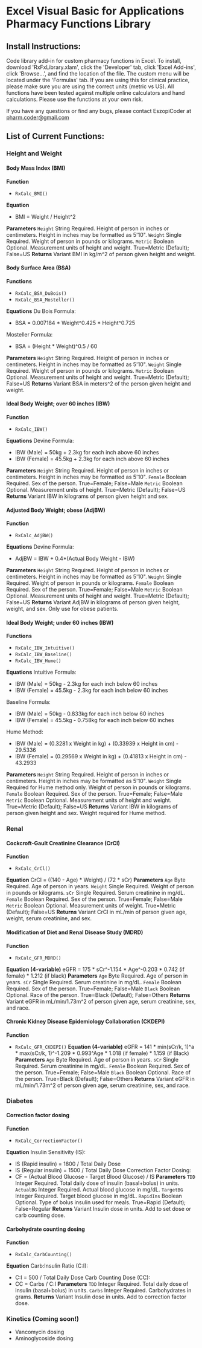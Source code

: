 # Excel Visual Basic for Applications Pharmacy Functions Library

## Install Instructions:
Code library add-in for custom pharmacy functions in Excel. To install, download 'RxFxLibrary.xlam', click the 'Developer' tab, click 'Excel Add-ins', click 'Browse...', and find the location of the file. The custom menu will be located under the 'Formulas' tab. If you are using this for clinical practice, please make sure you are using the correct units (metric vs US). All functions have been tested against multiple online calculators and hand calculations. Please use the functions at your own risk.

If you have any questions or find any bugs, please contact EszopiCoder at pharm.coder@gmail.com

## List of Current Functions:

### Height and Weight
#### Body Mass Index (BMI)
**Function**
- `RxCalc_BMI()`


**Equation**
- BMI = Weight / Height^2


**Parameters**
`Height` String
Required. Height of person in inches or centimeters. Height in inches may be formatted as 5'10".
`Weight` Single
Required. Weight of person in pounds or kilograms.
`Metric` Boolean
Optional. Measurement units of height and weight. True=Metric (Default); False=US
**Returns**
Variant
BMI in kg/m^2 of person given height and weight.
#### Body Surface Area (BSA)
**Functions**
- `RxCalc_BSA_DuBois()`
- `RxCalc_BSA_Mosteller()`


**Equations**
Du Bois Formula:
- BSA = 0.007184 * Weight^0.425 * Height^0.725


Mosteller Formula:
- BSA = (Height * Weight)^0.5 / 60


**Parameters**
`Height` String
Required. Height of person in inches or centimeters. Height in inches may be formatted as 5'10".
`Weight` Single
Required. Weight of person in pounds or kilograms.
`Metric` Boolean
Optional. Measurement units of height and weight. True=Metric (Default); False=US
**Returns**
Variant
BSA in meters^2 of the person given height and weight.
#### Ideal Body Weight; over 60 inches (IBW)
**Function**
- `RxCalc_IBW()`


**Equations**
Devine Formula:
- IBW (Male) = 50kg + 2.3kg for each inch above 60 inches
- IBW (Female) = 45.5kg + 2.3kg for each inch above 60 inches


**Parameters**
`Height` String
Required. Height of person in inches or centimeters. Height in inches may be formatted as 5'10".
`Female` Boolean
Required. Sex of the person. True=Female; False=Male
`Metric` Boolean
Optional. Measurement units of height. True=Metric (Default); False=US
**Returns**
Variant
IBW in kilograms of person given height and sex.
#### Adjusted Body Weight; obese (AdjBW)
**Function**
- `RxCalc_AdjBW()`


**Equations**
Devine Formula:
- AdjBW = IBW + 0.4*(Actual Body Weight - IBW)


**Parameters**
`Height` String
Required. Height of person in inches or centimeters. Height in inches may be formatted as 5'10".
`Weight` Single
Required. Weight of person in pounds or kilograms.
`Female` Boolean
Required. Sex of the person. True=Female; False=Male
`Metric` Boolean
Optional. Measurement units of height and weight. True=Metric (Default); False=US
**Returns**
Variant
AdjBW in kilograms of person given height, weight, and sex. Only use for obese patients.
#### Ideal Body Weight; under 60 inches (IBW)
**Functions**
- `RxCalc_IBW_Intuitive()`
- `RxCalc_IBW_Baseline()`
- `RxCalc_IBW_Hume()`


**Equations**
Intuitive Formula:
- IBW (Male) = 50kg - 2.3kg for each inch below 60 inches
- IBW (Female) = 45.5kg - 2.3kg for each inch below 60 inches


Baseline Formula:
- IBW (Male) = 50kg - 0.833kg for each inch below 60 inches
- IBW (Female) = 45.5kg - 0.758kg for each inch below 60 inches


Hume Method:
- IBW (Male) = (0.3281 x Weight in kg) + (0.33939 x Height in cm) - 29.5336
- IBW (Female) = (0.29569 x Weight in kg) + (0.41813 x Height in cm) - 43.2933


**Parameters**
`Height` String
Required. Height of person in inches or centimeters. Height in inches may be formatted as 5'10".
`Weight` Single
Required for Hume method only. Weight of person in pounds or kilograms.
`Female` Boolean
Required. Sex of the person. True=Female; False=Male
`Metric` Boolean
Optional. Measurement units of height and weight. True=Metric (Default); False=US
**Returns**
Variant
IBW in kilograms of person given height and sex. Weight required for Hume method.

### Renal
#### Cockcroft-Gault Creatinine Clearance (CrCl)
**Function**
- `RxCalc_CrCl()`


**Equation**
CrCl = ((140 - Age) * Weight) / (72 * sCr)
**Parameters**
`Age` Byte
Required. Age of person in years.
`Weight` Single
Required. Weight of person in pounds or kilograms.
`sCr` Single
Required. Serum creatinine in mg/dL.
`Female` Boolean
Required. Sex of the person. True=Female; False=Male
`Metric` Boolean
Optional. Measurement units of weight. True=Metric (Default); False=US
**Returns**
Variant
CrCl in mL/min of person given age, weight, serum creatinine, and sex.
#### Modification of Diet and Renal Disease Study (MDRD)
**Function**
- `RxCalc_GFR_MDRD()`


**Equation (4-variable)**
eGFR = 175 * sCr^-1.154 * Age^-0.203 * 0.742 (if female) * 1.212 (if black)
**Parameters**
`Age` Byte
Required. Age of person in years.
`sCr` Single
Required. Serum creatinine in mg/dL.
`Female` Boolean
Required. Sex of the person. True=Female; False=Male
`Black` Boolean
Optional. Race of the person. True=Black (Default); False=Others
**Returns**
Variant
eGFR in mL/min/1.73m^2 of person given age, serum creatinine, sex, and race.
#### Chronic Kidney Disease Epidemiology Collaboration (CKDEPI)
**Function**
- `RxCalc_GFR_CKDEPI()`
**Equation (4-variable)**
eGFR = 141 * min(sCr/k, 1)^a * max(sCr/k, 1)^-1.209 * 0.993^Age * 1.018 (if female) * 1.159 (if Black)
**Parameters**
`Age` Byte
Required. Age of person in years.
`sCr` Single
Required. Serum creatinine in mg/dL.
`Female` Boolean
Required. Sex of the person. True=Female; False=Male
`Black` Boolean
Optional. Race of the person. True=Black (Default); False=Others
**Returns**
Variant
eGFR in mL/min/1.73m^2 of person given age, serum creatinine, sex, and race.

### Diabetes
#### Correction factor dosing
**Function**
- `RxCalc_CorrectionFactor()`


**Equation**
Insulin Sensitivity (IS):
- IS (Rapid insulin) = 1800 / Total Daily Dose
- IS (Regular insulin) = 1500 / Total Daily Dose
Correction Factor Dosing:
- CF = (Actual Blood Glucose - Target Blood Glucose) / IS
**Parameters**
`TDD` Integer
Required. Total daily dose of insulin (basal+bolus) in units.
`ActualBG` Integer
Required. Actual blood glucose in mg/dL.
`TargetBG` Integer
Required. Target blood glucose in mg/dL.
`RapidIns` Boolean
Optional. Type of bolus insulin used for meals. True=Rapid (Default); False=Regular
**Returns**
Variant
Insulin dose in units. Add to set dose or carb counting dose.
#### Carbohydrate counting dosing
**Function**
- `RxCalc_CarbCounting()`


**Equation**
Carb:Insulin Ratio (C:I): 
- C:I = 500 / Total Daily Dose
Carb Counting Dose (CC):
- CC = Carbs / C:I
**Parameters**
`TDD` Integer
Required. Total daily dose of insulin (basal+bolus) in units.
`Carbs` Integer
Required. Carbohydrates in grams.
**Returns**
Variant
Insulin dose in units. Add to correction factor dose.

### Kinetics (Coming soon!)
- Vancomycin dosing
- Aminoglycoside dosing
